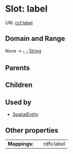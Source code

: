 
# Slot: label




URI: [ccf:label](http://purl.org/ccf/label)


## Domain and Range

None &#8594;  <sub>1..1</sub> [String](types/String.md)

## Parents


## Children


## Used by

 * [SpatialEntity](SpatialEntity.md)

## Other properties

|  |  |  |
| --- | --- | --- |
| **Mappings:** | | rdfs:label |

